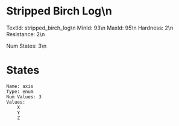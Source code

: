 # Stripped Birch Log\n
TextId: stripped_birch_log\n
MinId: 93\n
MaxId: 95\n
Hardness: 2\n
Resistance: 2\n

Num States: 3\n
# States
```
Name: axis
Type: enum
Num Values: 3
Values:
    X
    Y
    Z
```